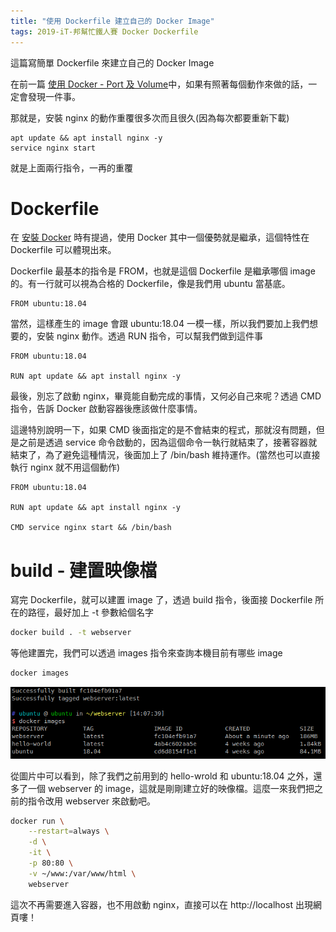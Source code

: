 ```yaml
---
title: "使用 Dockerfile 建立自己的 Docker Image"
tags: 2019-iT-邦幫忙鐵人賽 Docker Dockerfile
---
```


這篇寫簡單 Dockerfile 來建立自己的 Docker Image

在前一篇 [使用 Docker - Port 及 Volume](https://twblog.hongjianching.com/2018/10/05/run-docker-port-volume/)中，如果有照著每個動作來做的話，一定會發現一件事。

那就是，安裝 nginx 的動作重覆很多次而且很久(因為每次都要重新下載)

```
apt update && apt install nginx -y
service nginx start
```

就是上面兩行指令，一再的重覆

# Dockerfile
在 [安裝 Docker](https://twblog.hongjianching.com/2018/10/02/install-docker/) 時有提過，使用 Docker 其中一個優勢就是繼承，這個特性在 Dockerfile 可以體現出來。

Dockerfile 最基本的指令是 FROM，也就是這個 Dockerfile 是繼承哪個 image 的。有一行就可以視為合格的 Dockerfile，像是我們用 ubuntu 當基底。

```
FROM ubuntu:18.04
```

當然，這樣產生的 image 會跟 ubuntu:18.04 一模一樣，所以我們要加上我們想要的，安裝 nginx 動作。透過 RUN 指令，可以幫我們做到這件事

```
FROM ubuntu:18.04

RUN apt update && apt install nginx -y
```

最後，別忘了啟動 nginx，畢竟能自動完成的事情，又何必自己來呢？透過 CMD 指令，告訴 Docker 啟動容器後應該做什麼事情。

這邊特別說明一下，如果 CMD 後面指定的是不會結束的程式，那就沒有問題，但是之前是透過 service 命令啟動的，因為這個命令一執行就結束了，接著容器就結束了，為了避免這種情況，後面加上了 /bin/bash 維持運作。(當然也可以直接執行 nginx 就不用這個動作)

```
FROM ubuntu:18.04

RUN apt update && apt install nginx -y

CMD service nginx start && /bin/bash
```

# build - 建置映像檔

寫完 Dockerfile，就可以建置 image 了，透過 build 指令，後面接 Dockerfile 所在的路徑，最好加上 -t 參數給個名字

```bash
docker build . -t webserver
```

等他建置完，我們可以透過 images 指令來查詢本機目前有哪些 image

```bash
docker images
```
![](/assets/images/2018-10-06-using-dockerfile-build-docker-image/2018-10-06_22-09-13.png)

從圖片中可以看到，除了我們之前用到的 hello-wrold 和 ubuntu:18.04 之外，還多了一個 webserver 的 image，這就是剛剛建立好的映像檔。這麼一來我們把之前的指令改用 webserver 來啟動吧。

```bash
docker run \
    --restart=always \
    -d \
    -it \
    -p 80:80 \
    -v ~/www:/var/www/html \
    webserver
```

這次不再需要進入容器，也不用啟動 nginx，直接可以在 http://localhost 出現網頁嘍！